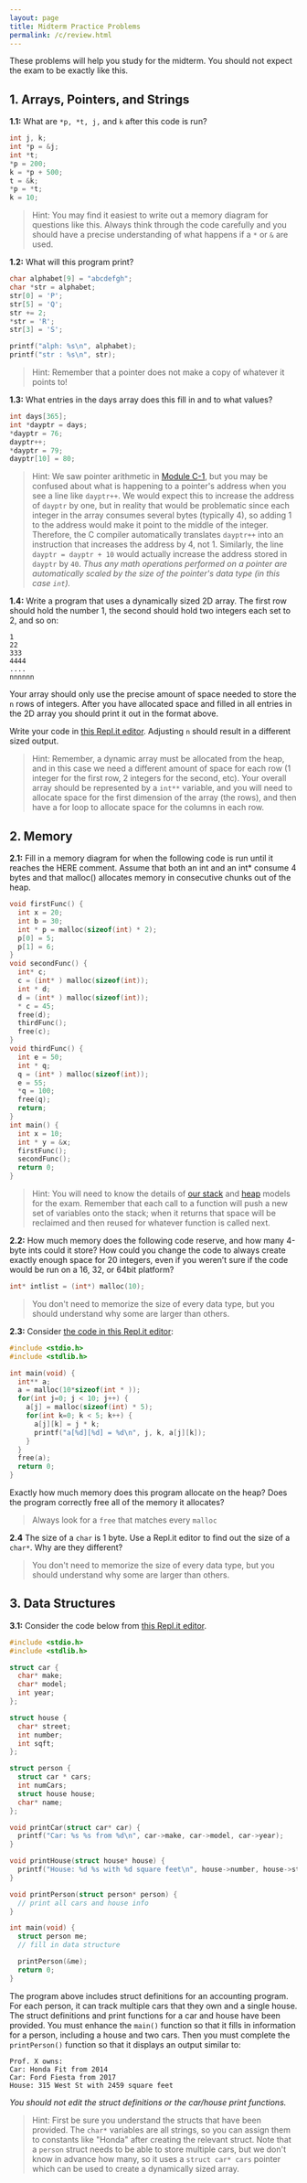 ```yaml
---
layout: page
title: Midterm Practice Problems
permalink: /c/review.html
---
```


These problems will help you study for the midterm. You should not expect the exam to be exactly like this.

## 1. Arrays, Pointers, and Strings
**1.1:** What are `*p, *t, j,` and `k` after this code is run?

```c
int j, k;
int *p = &j;
int *t;
*p = 200;
k = *p + 500;
t = &k;
*p = *t;
k = 10;
```
> Hint: You may find it easiest to write out a  memory diagram for questions like this. Always think through the code carefully and you should have a precise understanding of what happens if a `*` or `&` are used.

**1.2:** What will this program print?

```c
char alphabet[9] = "abcdefgh";
char *str = alphabet;
str[0] = 'P';
str[5] = 'Q';
str += 2;
*str = 'R';
str[3] = 'S';

printf("alph: %s\n", alphabet);
printf("str : %s\n", str);
```
> Hint: Remember that a pointer does not make a copy of whatever it points to!


**1.3:** What entries in the days array does this fill in and to what values?

```c
int days[365];
int *dayptr = days;
*dayptr = 76;
dayptr++;
*dayptr = 79;
dayptr[10] = 80;
```
> Hint: We saw pointer arithmetic in [Module C-1](1/#pointermath), but you may be confused about what is happening to a pointer's address when you see a line like `dayptr++`.  We would expect this to increase the address of `dayptr` by one, but in reality that would be problematic since each integer in the array consumes several bytes (typically 4), so adding 1 to the address would make it point to the middle of the integer. Therefore, the C compiler automatically translates `dayptr++` into an instruction that increases the address by 4, not 1.  Similarly, the line `dayptr = dayptr + 10` would actually increase the address stored in `dayptr` by `40`. *Thus any math operations performed on a pointer are automatically scaled by the size of the pointer's data type (in this case `int`).*

**1.4:** Write a program that uses a dynamically sized 2D array. The first row should hold the number 1, the second should hold two integers each set to 2, and so on:

```
1
22
333
4444
....
nnnnnn
```
Your array should only use the precise amount of space needed to store the `n` rows of integers. After you have allocated space and filled in all entries in the 2D array you should print it out in the format above.

Write your code in [this Repl.it editor](https://repl.it/@twood02/C-review-2dn). Adjusting `n` should result in a different sized output.

> Hint: Remember, a dynamic array must be allocated from the heap, and in this case we need a different amount of space for each row (1 integer for the first row, 2 integers for the second, etc). Your overall array should be represented by a `int**` variable, and you will need to allocate space for the first dimension of the array (the rows), and then have a for loop to allocate space for the columns in each row.

## 2. Memory
**2.1:** Fill in a memory diagram for when the following code is run until it reaches the HERE comment. Assume that both an int and an int* consume 4 bytes and that malloc() allocates memory in consecutive chunks out of the heap.

```c
void firstFunc() {
  int x = 20;
  int b = 30;
  int * p = malloc(sizeof(int) * 2);
  p[0] = 5;
  p[1] = 6;       
}
void secondFunc() {
  int* c;
  c = (int* ) malloc(sizeof(int));
  int * d;
  d = (int* ) malloc(sizeof(int));
  * c = 45;
  free(d);
  thirdFunc();
  free(c);
}
void thirdFunc() {
  int e = 50;
  int * q;
  q = (int* ) malloc(sizeof(int));
  e = 55;
  *q = 100;
  free(q);
  return;
}      
int main() {
  int x = 10;
  int * y = &x;
  firstFunc();
  secondFunc();
  return 0;
}
```
> Hint: You will need to know the details of [our stack](2/#stackmodel) and [heap](1/#heap) models for the exam. Remember that each call to a function will push a new set of variables onto the stack; when it returns that space will be reclaimed and then reused for whatever function is called next.

**2.2:** How much memory does the following code reserve, and how many 4-byte ints could it store? How could you change the code to always create exactly enough space for 20 integers, even if you weren’t sure if the code would be run on a 16, 32, or 64bit platform?
```c
int* intlist = (int*) malloc(10);
```

> You don't need to memorize the size of every data type, but you should understand why some are larger than others.

**2.3:** Consider [the code in this Repl.it editor](https://repl.it/@twood02/c-review-malloc):
```c
#include <stdio.h>
#include <stdlib.h>

int main(void) {
  int** a;
  a = malloc(10*sizeof(int * ));
  for(int j=0; j < 10; j++) {
    a[j] = malloc(sizeof(int) * 5);
    for(int k=0; k < 5; k++) {
      a[j][k] = j * k;
      printf("a[%d][%d] = %d\n", j, k, a[j][k]);
    }
  }
  free(a);
  return 0;
}
```
Exactly how much memory does this program allocate on the heap? Does the program correctly free all of the memory it allocates?

> Always look for a `free` that matches every `malloc`

**2.4** The size of a `char` is 1 byte. Use a Repl.it editor to find out the size of a `char*`. Why are they different?

> You don't need to memorize the size of every data type, but you should understand why some are larger than others.

## 3. Data Structures

**3.1:** Consider the code below from [this Repl.it editor](https://repl.it/@twood02/c-review-structs).
```c
#include <stdio.h>
#include <stdlib.h>

struct car {
  char* make;
  char* model;
  int year;
};

struct house {
  char* street;
  int number;
  int sqft;
};

struct person {
  struct car * cars;
  int numCars;
  struct house house;
  char* name;
};

void printCar(struct car* car) {
  printf("Car: %s %s from %d\n", car->make, car->model, car->year);
}

void printHouse(struct house* house) {
  printf("House: %d %s with %d square feet\n", house->number, house->street, house->sqft);
}

void printPerson(struct person* person) {
  // print all cars and house info
}

int main(void) {
  struct person me;
  // fill in data structure

  printPerson(&me);
  return 0;
}
```
The program above includes struct definitions for an accounting program. For each person, it can track multiple cars that they own and a single house.  The struct definitions and print functions for a car and house have been provided. You must enhance the `main()` function so that it fills in information for a person, including a house and two cars. Then you must complete the `printPerson()` function so that it displays an output similar to:

```
Prof. X owns:
Car: Honda Fit from 2014
Car: Ford Fiesta from 2017
House: 315 West St with 2459 square feet
```
*You should not edit the struct definitions or the car/house print functions.*

> Hint: First be sure you understand the structs that have been provided. The `char*` variables are all strings, so you can assign them to constants like "Honda" after creating the relevant struct. Note that a `person` struct needs to be able to store multiple cars, but we don't know in advance how many, so it uses a `struct car* cars` pointer which can be used to create a dynamically sized array.

<!-- ## 4. C and Java
**4.1:** Consider this code which is valid in both C and Java:

```c
int j;
int sum
int stats[10];
// partially fill array
stats[0] = 10;
stats[1] = 10;
stats[2] = 10;
for(j=0; j <10; j++)
{
    sum += stats[j];
}
```
If we were to then print out the value of `sum`, would Java and C give us the same result? Why or why not? -->
